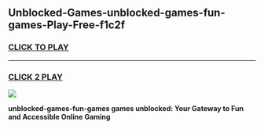 
## Unblocked-Games-unblocked-games-fun-games-Play-Free-f1c2f
<h3>
<a href="https://premium76.site?title=unblocked-games-fun-games&ref=15A">CLICK TO PLAY</a></h3>
<hr>

<h3>
<a href="https://premium76.site?title=unblocked-games-fun-games&ref=15A">CLICK 2 PLAY</a>
  
</h3>

<a href="https://premium76.site?title=unblocked-games-fun-games&ref=15A"><img src="https://clearcache.store/games.png"></a>


**unblocked-games-fun-games games unblocked: Your Gateway to Fun and Accessible Online Gaming**
